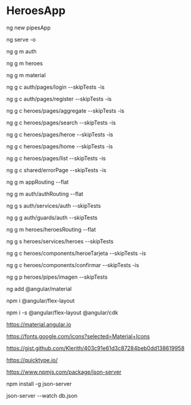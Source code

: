# HeroesApp

ng new pipesApp

ng serve -o

ng g m auth

ng g m heroes

ng g m material

ng g c auth/pages/login --skipTests -is

ng g c auth/pages/register --skipTests -is

ng g c heroes/pages/aggregate --skipTests -is

ng g c heroes/pages/search --skipTests -is

ng g c heroes/pages/heroe --skipTests -is

ng g c heroes/pages/home --skipTests -is

ng g c heroes/pages/list --skipTests -is

ng g c shared/errorPage --skipTests -is

ng g m appRouting --flat

ng g m auth/authRouting --flat

ng g s auth/services/auth --skipTests

ng g g auth/guards/auth --skipTests

ng g m heroes/heroesRouting --flat

ng g s heroes/services/heroes --skipTests

ng g c heroes/components/heroeTarjeta --skipTests -is

ng g c heroes/components/confirmar --skipTests -is

ng g p heroes/pipes/imagen --skipTests

ng add @angular/material

npm i @angular/flex-layout

npm i -s @angular/flex-layout @angular/cdk

https://material.angular.io

https://fonts.google.com/icons?selected=Material+Icons

https://gist.github.com/Klerith/403c91e61d3c87284beb0dd138619958

https://quicktype.io/

https://www.npmjs.com/package/json-server

npm install -g json-server

json-server --watch db.json